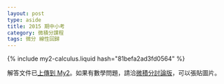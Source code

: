 ```yaml
---
layout: post
type: aside
title: 2015 期中小考
category: 微積分課程
tags: 微分 線性回歸
---
```

{% include my2-calculus.liquid hash="81befa2ad3fd0564" %}

解答文件已[上傳到 My2][ans]。如果有數學問題，請洽[微積分討論版][board]，可以張貼圖片。

[ans]: http://my2.tmu.edu.tw/blog/webhd_read_file.php?id=487975&verifyCode=1fd2d1a4f383d647e799f6e0df184c91
[board]: https://board.jdh8.org/cal/
